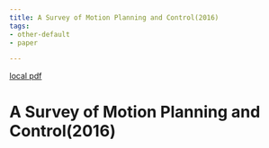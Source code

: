 ```yaml
---
title: A Survey of Motion Planning and Control(2016)
tags:
- other-default
- paper

---
```


[local pdf](../../../pdfs/2016-A%20Survey%20of%20Motion%20Planning%20and%20Control.pdf)

# A Survey of Motion Planning and Control(2016)
